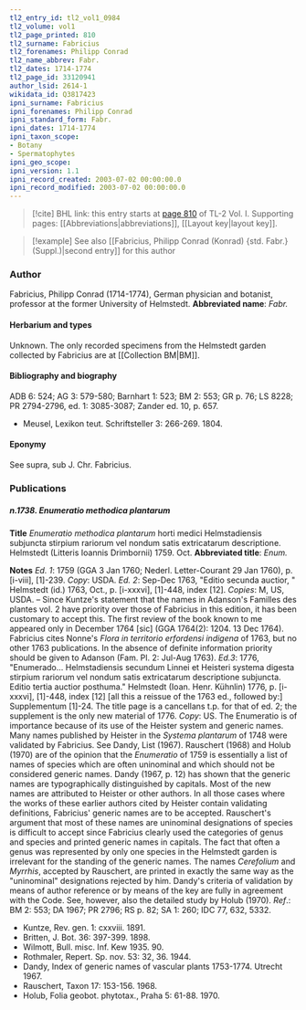 ```yaml
---
tl2_entry_id: tl2_vol1_0984
tl2_volume: vol1
tl2_page_printed: 810
tl2_surname: Fabricius
tl2_forenames: Philipp Conrad
tl2_name_abbrev: Fabr.
tl2_dates: 1714-1774
tl2_page_id: 33120941
author_lsid: 2614-1
wikidata_id: Q3817423
ipni_surname: Fabricius
ipni_forenames: Philipp Conrad
ipni_standard_form: Fabr.
ipni_dates: 1714-1774
ipni_taxon_scope: 
- Botany
- Spermatophytes
ipni_geo_scope: 
ipni_version: 1.1
ipni_record_created: 2003-07-02 00:00:00.0
ipni_record_modified: 2003-07-02 00:00:00.0
---
```



> [!cite] BHL link: this entry starts at [page 810](https://www.biodiversitylibrary.org/page/33120941) of TL-2 Vol. I.
> Supporting pages: [[Abbreviations|abbreviations]], [[Layout key|layout key]].

> [!example] See also [[Fabricius, Philipp Conrad (Konrad) {std. Fabr.} (Suppl.)|second entry]] for this author

### Author

Fabricius, Philipp Conrad (1714-1774), German physician and botanist, professor at the former University of Helmstedt. 
**Abbreviated name**: *Fabr.*

#### Herbarium and types

Unknown. The only recorded specimens from the Helmstedt garden collected by Fabricius are at [[Collection BM|BM]].

#### Bibliography and biography

ADB 6: 524; AG 3: 579-580; Barnhart 1: 523; BM 2: 553; GR p. 76; LS 8228; PR 2794-2796, ed. 1: 3085-3087; Zander ed. 10, p. 657.
- Meusel, Lexikon teut. Schriftsteller 3: 266-269. 1804.

#### Eponymy

See supra, sub J. Chr. Fabricius.

### Publications

##### n.1738. Enumeratio methodica plantarum

**Title**
*Enumeratio methodica plantarum* horti medici Helmstadiensis subjuncta stirpium rariorum vel nondum satis extricatarum descriptione. Helmstedt (Litteris Ioannis Drimbornii) 1759. Oct.
**Abbreviated title**: *Enum.*

**Notes**
*Ed. 1*: 1759 (GGA 3 Jan 1760; Nederl. Letter-Courant 29 Jan 1760), p. \[i-viii\], \[1\]-239.
*Copy*: USDA.
*Ed. 2*: Sep-Dec 1763, "Editio secunda auctior, " Helmstedt (id.) 1763, Oct., p. \[i-xxxvi\], \[1\]-448, index \[12\]. *Copies*: M, US, USDA. – Since Kuntze's statement that the names in Adanson's Familles des plantes vol. 2 have priority over those of Fabricius in this edition, it has been customary to accept this. The first review of the book known to me appeared only in December 1764 \[sic\] (GGA 1764(2): 1204. 13 Dec 1764). Fabricius cites Nonne's *Flora in territorio erfordensi indigena* of 1763, but no other 1763 publications. In the absence of definite information priority should be given to Adanson (Fam. Pl. 2: Jul-Aug 1763).
*Ed.3*: 1776, "Enumerado... Helmstadiensis secundum Linnei et Heisteri systema digesta stirpium rariorum vel nondum satis extricatarum descriptione subjuncta. Editio tertia auctior posthuma." Helmstedt (Ioan. Henr. Kühnlin) 1776, p. \[i-xxxvi\], \[1\]-448, index \[12\] \[all this a reissue of the 1763 ed., followed by:\] Supplementum \[1\]-24. The title page is a cancellans t.p. for that of ed. 2; the supplement is the only new material of 1776. *Copy*: US.
The Enumeratio is of importance because of its use of the Heister system and generic names. Many names published by Heister in the *Systema plantarum* of 1748 were validated by Fabricius. See Dandy, List (1967). Rauschert (1968) and Holub (1970) are of the opinion that the *Enumeratio* of 1759 is essentially a list of names of species which are often uninominal and which should not be considered generic names. Dandy (1967, p. 12) has shown that the generic names are typographically distinguished by capitals. Most of the new names are attributed to Heister or other authors. In all those cases where the works of these earlier authors cited by Heister contain validating definitions, Fabricius' generic names are to be accepted. Rauschert's argument that most of these names are uninominal designations of species is difficult to accept since Fabricius clearly used the categories of genus and species and printed generic names in capitals. The fact that often a genus was represented by only one species in the Helmstedt garden is irrelevant for the standing of the generic names. The names *Cerefolium* and *Myrrhis*, accepted by Rauschert, are printed in exactly the same way as the "uninominal" designations rejected by him.
Dandy's criteria of validation by means of author reference or by means of the key are fully in agreement with the Code. See, however, also the detailed study by Holub (1970).
*Ref*.: BM 2: 553; DA 1967; PR 2796; RS p. 82; SA 1: 260; IDC 77, 632, 5332.
- Kuntze, Rev. gen. 1: cxxviii. 1891.
- Britten, J. Bot. 36: 397-399. 1898.
- Wilmott, Bull. misc. Inf. Kew 1935. 90.
- Rothmaler, Repert. Sp. nov. 53: 32, 36. 1944.
- Dandy, Index of generic names of vascular plants 1753-1774. Utrecht 1967.
- Rauschert, Taxon 17: 153-156. 1968.
- Holub, Folia geobot. phytotax., Praha 5: 61-88. 1970.

